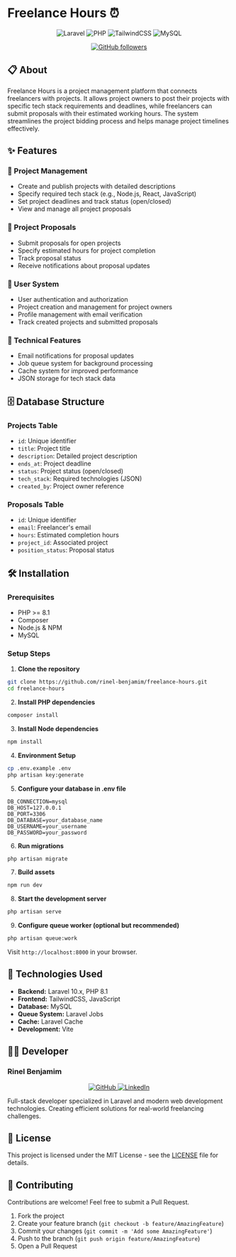 # Freelance Hours ⏰

<div align="center">

![Laravel](https://img.shields.io/badge/Laravel-FF2D20?style=for-the-badge&logo=laravel&logoColor=white)
![PHP](https://img.shields.io/badge/PHP-777BB4?style=for-the-badge&logo=php&logoColor=white)
![TailwindCSS](https://img.shields.io/badge/Tailwind_CSS-38B2AC?style=for-the-badge&logo=tailwind-css&logoColor=white)
![MySQL](https://img.shields.io/badge/MySQL-005C84?style=for-the-badge&logo=mysql&logoColor=white)

[![GitHub followers](https://img.shields.io/github/followers/rinel-benjamim?style=social)](https://github.com/rinel-benjamim)

</div>

## 📋 About

Freelance Hours is a project management platform that connects freelancers with projects. It allows project owners to post their projects with specific tech stack requirements and deadlines, while freelancers can submit proposals with their estimated working hours. The system streamlines the project bidding process and helps manage project timelines effectively.

## ✨ Features

### 🚀 Project Management
- Create and publish projects with detailed descriptions
- Specify required tech stack (e.g., Node.js, React, JavaScript)
- Set project deadlines and track status (open/closed)
- View and manage all project proposals

### 📝 Project Proposals
- Submit proposals for open projects
- Specify estimated hours for project completion
- Track proposal status
- Receive notifications about proposal updates

### 👥 User System
- User authentication and authorization
- Project creation and management for project owners
- Profile management with email verification
- Track created projects and submitted proposals

### 🔧 Technical Features
- Email notifications for proposal updates
- Job queue system for background processing
- Cache system for improved performance
- JSON storage for tech stack data

## 🗄️ Database Structure

### Projects Table
- `id`: Unique identifier
- `title`: Project title
- `description`: Detailed project description
- `ends_at`: Project deadline
- `status`: Project status (open/closed)
- `tech_stack`: Required technologies (JSON)
- `created_by`: Project owner reference

### Proposals Table
- `id`: Unique identifier
- `email`: Freelancer's email
- `hours`: Estimated completion hours
- `project_id`: Associated project
- `position_status`: Proposal status

## 🛠️ Installation

### Prerequisites
- PHP >= 8.1
- Composer
- Node.js & NPM
- MySQL

### Setup Steps

1. **Clone the repository**
```bash
git clone https://github.com/rinel-benjamim/freelance-hours.git
cd freelance-hours
```

2. **Install PHP dependencies**
```bash
composer install
```

3. **Install Node dependencies**
```bash
npm install
```

4. **Environment Setup**
```bash
cp .env.example .env
php artisan key:generate
```

5. **Configure your database in .env file**
```env
DB_CONNECTION=mysql
DB_HOST=127.0.0.1
DB_PORT=3306
DB_DATABASE=your_database_name
DB_USERNAME=your_username
DB_PASSWORD=your_password
```

6. **Run migrations**
```bash
php artisan migrate
```

7. **Build assets**
```bash
npm run dev
```

8. **Start the development server**
```bash
php artisan serve
```

9. **Configure queue worker (optional but recommended)**
```bash
php artisan queue:work
```

Visit `http://localhost:8000` in your browser.

## 🔧 Technologies Used

- **Backend:** Laravel 10.x, PHP 8.1
- **Frontend:** TailwindCSS, JavaScript
- **Database:** MySQL
- **Queue System:** Laravel Jobs
- **Cache:** Laravel Cache
- **Development:** Vite

## 👨‍💻 Developer

### Rinel Benjamim

<div align="center">
  <a href="https://github.com/rinel-benjamim">
    <img src="https://img.shields.io/badge/GitHub-100000?style=for-the-badge&logo=github&logoColor=white" alt="GitHub"/>
  </a>
  <a href="https://github.com/rinel-benjamim">
    <img src="https://img.shields.io/badge/LinkedIn-0077B5?style=for-the-badge&logo=linkedin&logoColor=white" alt="LinkedIn"/>
  </a>
</div>

Full-stack developer specialized in Laravel and modern web development technologies. Creating efficient solutions for real-world freelancing challenges.

## 📄 License

This project is licensed under the MIT License - see the [LICENSE](LICENSE) file for details.

## 🤝 Contributing

Contributions are welcome! Feel free to submit a Pull Request.

1. Fork the project
2. Create your feature branch (`git checkout -b feature/AmazingFeature`)
3. Commit your changes (`git commit -m 'Add some AmazingFeature'`)
4. Push to the branch (`git push origin feature/AmazingFeature`)
5. Open a Pull Request
